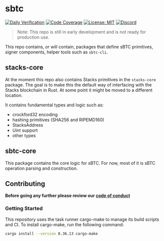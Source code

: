 # sbtc

[![Daily Verification][daily-workflow-badge]][daily-workflow-link]
[![Code Coverage][coverage-badge]][coverage-link]
[![License: MIT][mit-license-badge]][mit-license-link]
[![Discord][discord-badge]][discord-link]


> Note: This repo is still in early development and is not ready for production use.

This repo contains, or will contain, packages that define sBTC primitives, signer components, helper tools such as `sbtc-cli`.

## stacks-core

At the moment this repo also contains Stacks primitives in the `stacks-core` package. The goal is to make this the default way of interfacing with the Stacks blockchain in Rust. At some point it might be moved to a different location.

It contains fundamental types and logic such as:

- crockford32 encoding
- hashing primitives (SHA256 and RIPEMD160)
- StacksAddress
- Uint support
- other types

## sbtc-core

This package contains the core logic for sBTC. For now, most of it is sBTC operation parsing and construction.

## Contributing

**Before going any further please review our [code of conduct](CODE_OF_CONDUCT.md)**

### Getting Started

This repository uses the task runner cargo-make to manage its build scripts and CI. To install cargo-make, run the following command:

```bash
cargo install --version 0.36.13 cargo-make
```

[coverage-badge]: https://codecov.io/github/stacks-network/sbtc/branch/master/graph/badge.svg?token=2sbE9YLwT6
[coverage-link]: https://codecov.io/github/stacks-network/sbtc
[discord-badge]: https://img.shields.io/static/v1?logo=discord&label=discord&message=Join&color=blue
[discord-link]: https://discord.gg/WPWZPppr
[mit-license-badge]: https://img.shields.io/badge/License-MIT-yellow.svg
[mit-license-link]: https://opensource.org/licenses/MIT
[daily-workflow-badge]: https://github.com/stacks-network/sbtc/actions/workflows/daily.yml/badge.svg
[daily-workflow-link]: https://github.com/stacks-network/sbtc/actions/workflows/daily.yml
